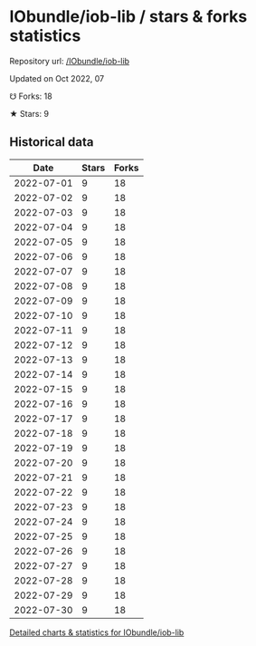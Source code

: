# IObundle/iob-lib / stars & forks statistics

Repository url: [/IObundle/iob-lib](https://github.com/IObundle/iob-lib)

Updated on Oct 2022, 07

☋ Forks: 18

★ Stars: 9

## Historical data
| Date | Stars | Forks |
|------|-------|-------|
| 2022-07-01 | 9 | 18 | 
| 2022-07-02 | 9 | 18 | 
| 2022-07-03 | 9 | 18 | 
| 2022-07-04 | 9 | 18 | 
| 2022-07-05 | 9 | 18 | 
| 2022-07-06 | 9 | 18 | 
| 2022-07-07 | 9 | 18 | 
| 2022-07-08 | 9 | 18 | 
| 2022-07-09 | 9 | 18 | 
| 2022-07-10 | 9 | 18 | 
| 2022-07-11 | 9 | 18 | 
| 2022-07-12 | 9 | 18 | 
| 2022-07-13 | 9 | 18 | 
| 2022-07-14 | 9 | 18 | 
| 2022-07-15 | 9 | 18 | 
| 2022-07-16 | 9 | 18 | 
| 2022-07-17 | 9 | 18 | 
| 2022-07-18 | 9 | 18 | 
| 2022-07-19 | 9 | 18 | 
| 2022-07-20 | 9 | 18 | 
| 2022-07-21 | 9 | 18 | 
| 2022-07-22 | 9 | 18 | 
| 2022-07-23 | 9 | 18 | 
| 2022-07-24 | 9 | 18 | 
| 2022-07-25 | 9 | 18 | 
| 2022-07-26 | 9 | 18 | 
| 2022-07-27 | 9 | 18 | 
| 2022-07-28 | 9 | 18 | 
| 2022-07-29 | 9 | 18 | 
| 2022-07-30 | 9 | 18 | 


[Detailed charts & statistics for IObundle/iob-lib](https://reviewgithub.com/rep/IObundle/iob-lib)
